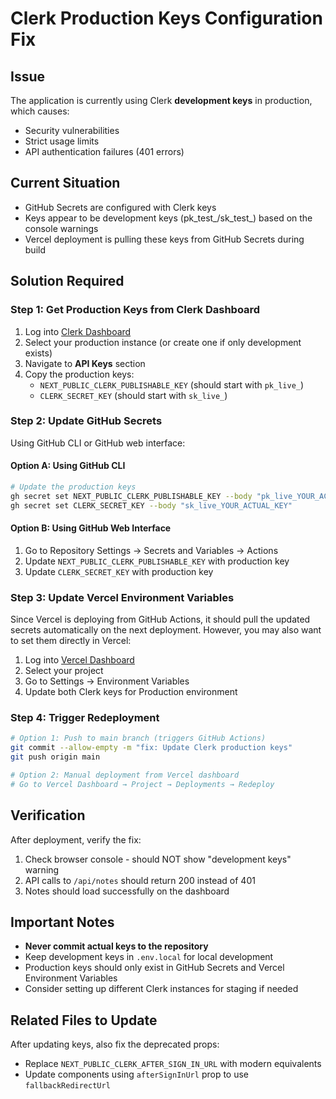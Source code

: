 # Clerk Production Keys Configuration Fix

## Issue
The application is currently using Clerk **development keys** in production, which causes:
- Security vulnerabilities
- Strict usage limits 
- API authentication failures (401 errors)

## Current Situation
- GitHub Secrets are configured with Clerk keys
- Keys appear to be development keys (pk_test_/sk_test_) based on the console warnings
- Vercel deployment is pulling these keys from GitHub Secrets during build

## Solution Required

### Step 1: Get Production Keys from Clerk Dashboard
1. Log into [Clerk Dashboard](https://dashboard.clerk.com)
2. Select your production instance (or create one if only development exists)
3. Navigate to **API Keys** section
4. Copy the production keys:
   - `NEXT_PUBLIC_CLERK_PUBLISHABLE_KEY` (should start with `pk_live_`)
   - `CLERK_SECRET_KEY` (should start with `sk_live_`)

### Step 2: Update GitHub Secrets
Using GitHub CLI or GitHub web interface:

#### Option A: Using GitHub CLI
```bash
# Update the production keys
gh secret set NEXT_PUBLIC_CLERK_PUBLISHABLE_KEY --body "pk_live_YOUR_ACTUAL_KEY"
gh secret set CLERK_SECRET_KEY --body "sk_live_YOUR_ACTUAL_KEY"
```

#### Option B: Using GitHub Web Interface
1. Go to Repository Settings → Secrets and Variables → Actions
2. Update `NEXT_PUBLIC_CLERK_PUBLISHABLE_KEY` with production key
3. Update `CLERK_SECRET_KEY` with production key

### Step 3: Update Vercel Environment Variables
Since Vercel is deploying from GitHub Actions, it should pull the updated secrets automatically on the next deployment. However, you may also want to set them directly in Vercel:

1. Log into [Vercel Dashboard](https://vercel.com)
2. Select your project
3. Go to Settings → Environment Variables
4. Update both Clerk keys for Production environment

### Step 4: Trigger Redeployment
```bash
# Option 1: Push to main branch (triggers GitHub Actions)
git commit --allow-empty -m "fix: Update Clerk production keys"
git push origin main

# Option 2: Manual deployment from Vercel dashboard
# Go to Vercel Dashboard → Project → Deployments → Redeploy
```

## Verification
After deployment, verify the fix:
1. Check browser console - should NOT show "development keys" warning
2. API calls to `/api/notes` should return 200 instead of 401
3. Notes should load successfully on the dashboard

## Important Notes
- **Never commit actual keys to the repository**
- Keep development keys in `.env.local` for local development
- Production keys should only exist in GitHub Secrets and Vercel Environment Variables
- Consider setting up different Clerk instances for staging if needed

## Related Files to Update
After updating keys, also fix the deprecated props:
- Replace `NEXT_PUBLIC_CLERK_AFTER_SIGN_IN_URL` with modern equivalents
- Update components using `afterSignInUrl` prop to use `fallbackRedirectUrl`